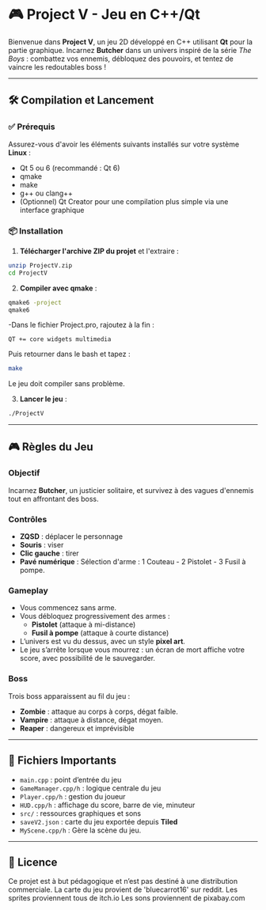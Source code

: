 # 🎮 Project V - Jeu en C++/Qt

Bienvenue dans **Project V**, un jeu 2D développé en C++ utilisant **Qt** pour la partie graphique. Incarnez **Butcher** dans un univers inspiré de la série *The Boys* : combattez vos ennemis, débloquez des pouvoirs, et tentez de vaincre les redoutables boss !

---

## 🛠️ Compilation et Lancement

### ✅ Prérequis

Assurez-vous d'avoir les éléments suivants installés sur votre système **Linux** :

- Qt 5 ou 6 (recommandé : Qt 6)
- qmake
- make
- g++ ou clang++
- (Optionnel) Qt Creator pour une compilation plus simple via une interface graphique

### 📦 Installation

1. **Télécharger l'archive ZIP du projet** et l'extraire :

```bash
unzip ProjectV.zip
cd ProjectV
```

2. **Compiler avec qmake** :

```bash
qmake6 -project
qmake6
````
-Dans le fichier Project.pro, rajoutez à la fin : 
```
QT += core widgets multimedia
```

Puis retourner dans le bash et tapez : 

```bash
make
```
Le jeu doit compiler sans problème.

3. **Lancer le jeu** :

```bash
./ProjectV
```

---

## 🎮 Règles du Jeu

### Objectif

Incarnez **Butcher**, un justicier solitaire, et survivez à des vagues d'ennemis tout en affrontant des boss.

### Contrôles

- **ZQSD** : déplacer le personnage
- **Souris** : viser
- **Clic gauche** : tirer
- **Pavé numérique** : Sélection d'arme : 1 Couteau - 2 Pistolet - 3 Fusil à pompe.

### Gameplay

- Vous commencez sans arme.
- Vous débloquez progressivement des armes  :
  - **Pistolet** (attaque à mi-distance)
  - **Fusil à pompe** (attaque à courte distance)
- L’univers est vu du dessus, avec un style **pixel art**.
- Le jeu s’arrête lorsque vous mourrez : un écran de mort affiche votre score, avec possibilité de le sauvegarder.

### Boss

Trois boss apparaissent au fil du jeu :
- **Zombie** : attaque au corps à corps, dégat faible.
- **Vampire** : attaque à distance, dégat moyen.
- **Reaper** : dangereux et imprévisible

---

## 💾 Fichiers Importants

- `main.cpp` : point d’entrée du jeu
- `GameManager.cpp/h` : logique centrale du jeu
- `Player.cpp/h` : gestion du joueur
- `HUD.cpp/h` : affichage du score, barre de vie, minuteur
- `src/` : ressources graphiques et sons
- `saveV2.json` : carte du jeu exportée depuis **Tiled**
- `MyScene.cpp/h` : Gère la scène du jeu.

---

## 📄 Licence

Ce projet est à but pédagogique et n’est pas destiné à une distribution commerciale.
La carte du jeu provient de 'bluecarrot16' sur reddit.
Les sprites proviennent tous de itch.io
Les sons proviennent de pixabay.com

